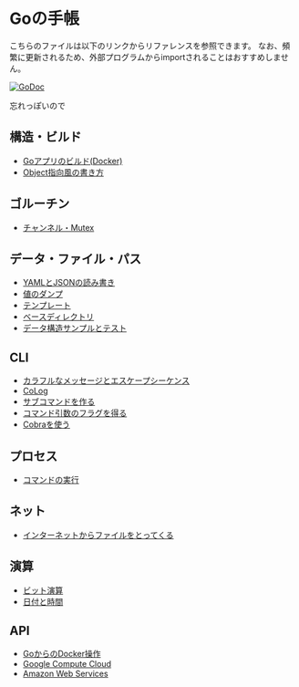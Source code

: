 # Goの手帳

こちらのファイルは以下のリンクからリファレンスを参照できます。
なお、頻繁に更新されるため、外部プログラムからimportされることはおすすめしません。

[![GoDoc](https://godoc.org/github.com/mamemomonga/notebook-go?status.svg)](https://godoc.org/github.com/mamemomonga/notebook-go)

忘れっぽいので

## 構造・ビルド
* [Goアプリのビルド(Docker)](./build)
* [Object指向風の書き方](./objlike)

## ゴルーチン
* [チャンネル・Mutex](./goroutine/counter)

## データ・ファイル・パス
* [YAMLとJSONの読み書き](./yamljson)
* [値のダンプ](./dump)
* [テンプレート](./template)
* [ベースディレクトリ](./basedir)
* [データ構造サンプルとテスト](./pokemon-data)

## CLI
* [カラフルなメッセージとエスケープシーケンス](./cli/colormessage)
* [CoLog](./cli/colog)
* [サブコマンドを作る](./cli/subcommand)
* [コマンド引数のフラグを得る](./cli/flag)
* [Cobraを使う](./cli/cobra)

## プロセス
* [コマンドの実行](./runcommand)

## ネット
* [インターネットからファイルをとってくる](./httpfetch)

## 演算
* [ビット演算](./bitoperation)
* [日付と時間](./datetime)

## API
* [GoからのDocker操作](./api/docker)
* [Google Compute Cloud](./api/gce)
* [Amazon Web Services](./api/aws)



